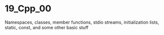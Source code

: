 # 19_Cpp_00
Namespaces, classes, member functions, stdio streams, initialization lists, static, const, and some other basic stuff
